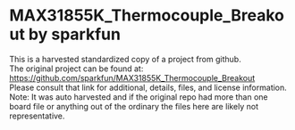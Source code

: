 
# MAX31855K_Thermocouple_Breakout by sparkfun  
This is a harvested standardized copy of a project from github.  
The original project can be found at:  
https://github.com/sparkfun/MAX31855K_Thermocouple_Breakout  
Please consult that link for additional, details, files, and license information.  
Note: It was auto harvested and if the original repo had more than one board file or anything out of the ordinary the files here are likely not representative.  
    